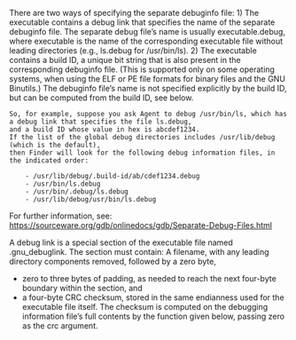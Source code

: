 There are two ways of specifying the separate debuginfo file:
	1) The executable contains a debug link that specifies the name of the separate debuginfo file.
	   The separate debug file’s name is usually executable.debug, where executable is the name of the corresponding executable file without leading directories (e.g., ls.debug for /usr/bin/ls).
	2) The executable contains a build ID, a unique bit string that is also present in the corresponding debuginfo file.
	   (This is supported only on some operating systems, when using the ELF or PE file formats for binary files and the GNU Binutils.)
	   The debuginfo file’s name is not specified explicitly by the build ID, but can be computed from the build ID, see below.

    So, for example, suppose you ask Agent to debug /usr/bin/ls, which has a debug link that specifies the file ls.debug,
	and a build ID whose value in hex is abcdef1234.
	If the list of the global debug directories includes /usr/lib/debug (which is the default),
	then Finder will look for the following debug information files, in the indicated order:

		- /usr/lib/debug/.build-id/ab/cdef1234.debug
		- /usr/bin/ls.debug
		- /usr/bin/.debug/ls.debug
		- /usr/lib/debug/usr/bin/ls.debug

For further information, see: https://sourceware.org/gdb/onlinedocs/gdb/Separate-Debug-Files.html

A debug link is a special section of the executable file named .gnu_debuglink. The section must contain:
A filename, with any leading directory components removed, followed by a zero byte,
 - zero to three bytes of padding, as needed to reach the next four-byte boundary within the section, and
 - a four-byte CRC checksum, stored in the same endianness used for the executable file itself.
The checksum is computed on the debugging information file’s full contents by the function given below,
passing zero as the crc argument.

